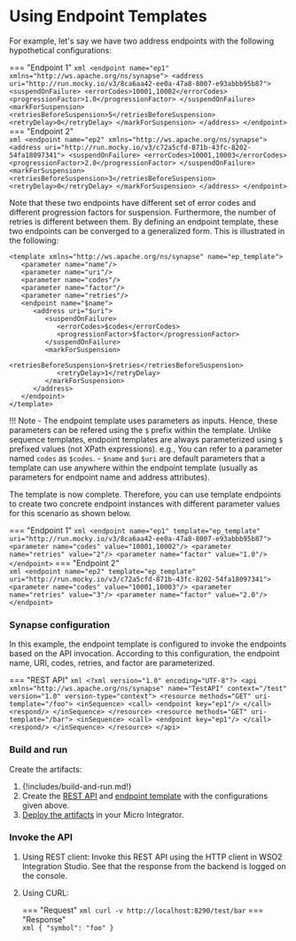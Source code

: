 # Using Endpoint Templates

For example, let's say we have two address endpoints with the following hypothetical configurations:

=== "Endpoint 1"
    ```xml
    <endpoint name="ep1" xmlns="http://ws.apache.org/ns/synapse">
      <address uri="http://run.mocky.io/v3/8ca6aa42-ee0a-47a8-8007-e93abbb95b87">
        <suspendOnFailure>
          <errorCodes>10001,10002</errorCodes>
          <progressionFactor>1.0</progressionFactor>
        </suspendOnFailure>
        <markForSuspension>
          <retriesBeforeSuspension>5</retriesBeforeSuspension>
          <retryDelay>0</retryDelay>
        </markForSuspension>
      </address>
    </endpoint>
    ```
=== "Endpoint 2"    
    ```xml
    <endpoint name="ep2" xmlns="http://ws.apache.org/ns/synapse">
      <address uri="http://run.mocky.io/v3/c72a5cfd-871b-43fc-8202-54fa18097341">
        <suspendOnFailure>
          <errorCodes>10001,10003</errorCodes>
          <progressionFactor>2.0</progressionFactor>
        </suspendOnFailure>
        <markForSuspension>
          <retriesBeforeSuspension>3</retriesBeforeSuspension>
          <retryDelay>0</retryDelay>
        </markForSuspension>
      </address>
    </endpoint>
    ```

Note that these two endpoints have different set of error codes and different progression factors for suspension. Furthermore, the number of retries is different between them. By defining an endpoint template, these two endpoints can be converged to a generalized form. This is illustrated in the following:

```
<template xmlns="http://ws.apache.org/ns/synapse" name="ep_template">
   <parameter name="name"/>
   <parameter name="uri"/>
   <parameter name="codes"/>
   <parameter name="factor"/>
   <parameter name="retries"/>
   <endpoint name="$name">
      <address uri="$uri">
         <suspendOnFailure>
            <errorCodes>$codes</errorCodes>
            <progressionFactor>$factor</progressionFactor>
         </suspendOnFailure>
         <markForSuspension>
            <retriesBeforeSuspension>$retries</retriesBeforeSuspension>
            <retryDelay>1</retryDelay>
         </markForSuspension>
      </address>
   </endpoint>
</template>
```

!!! Note
    - The endpoint template uses parameters as inputs. Hence, these parameters can be refered using the `$` prefix within the template. Unlike sequence templates, endpoint templates are always parameterized using `$` prefixed values (not XPath expressions). e.g., You can refer to a parameter named `codes` as `$codes`.
    - `$name` and `$uri` are default parameters that a template can use anywhere within the endpoint template (usually as parameters for endpoint name and address attributes).

The template is now complete. Therefore, you can use template endpoints to create two concrete endpoint instances with different parameter values for this scenario as shown below.

=== "Endpoint 1"
    ``` xml
    <endpoint name="ep1" template="ep_template" uri="http://run.mocky.io/v3/8ca6aa42-ee0a-47a8-8007-e93abbb95b87">
      <parameter name="codes" value="10001,10002"/>
      <parameter name="retries" value="2"/>
      <parameter name="factor" value="1.0"/>
    </endpoint>
    ```
=== "Endpoint 2"    
    ``` xml
    <endpoint name="ep2" template="ep_template" uri="http://run.mocky.io/v3/c72a5cfd-871b-43fc-8202-54fa18097341">
      <parameter name="codes" value="10001,10003"/>
      <parameter name="retries" value="3"/>
      <parameter name="factor" value="2.0"/>
    </endpoint>
    ```

### Synapse configuration

In this example, the endpoint template is configured to invoke the endpoints based on the API invocation. According to this configuration, the endpoint name, URI, codes, retries, and factor are parameterized.

=== "REST API"
    ```xml
    <?xml version="1.0" encoding="UTF-8"?>
    <api xmlns="http://ws.apache.org/ns/synapse"
         name="TestAPI"
         context="/test"
         version="1.0"
         version-type="context">
       <resource methods="GET" uri-template="/foo">
          <inSequence>
             <call>
                <endpoint key="ep1"/>
             </call>
             <respond/>
          </inSequence>
       </resource>
       <resource methods="GET" uri-template="/bar">
          <inSequence>
             <call>
                <endpoint key="ep1"/>
             </call>
             <respond/>
          </inSequence>
       </resource>
    </api>
    ```

### Build and run

Create the artifacts:

1. {!includes/build-and-run.md!}
3. Create the [REST API]({{base_path}}/develop/creating-artifacts/creating-an-api) and [endpoint template]({{base_path}}/develop/creating-artifacts/creating-endpoint-templates) with the configurations given above.
4. [Deploy the artifacts]({{base_path}}/develop/deploy-artifacts) in your Micro Integrator.

### Invoke the API
1. Using REST client:
Invoke this REST API using the HTTP client in WSO2 Integration Studio.
See that the response from the backend is logged on the console.

2. Using CURL:

    === "Request"
        ``` xml
        curl -v http://localhost:8290/test/bar
        ```
    === "Response"        
        ``` xml
        {
            "symbol": "foo"
        }
        ```
